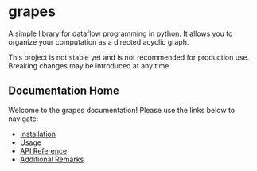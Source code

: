 # grapes

A simple library for dataflow programming in python.
It allows you to organize your computation as a directed acyclic graph.

This project is not stable yet and is not recommended for production use.
Breaking changes may be introduced at any time.

## Documentation Home

Welcome to the grapes documentation! Please use the links below to navigate:

-   [Installation](installation.md)
-   [Usage](usage.md)
-   [API Reference](api.md)
-   [Additional Remarks](remarks.md)
